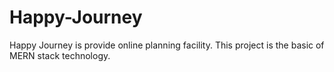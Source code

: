 # Happy-Journey
Happy Journey is provide  online  planning facility. This project is the basic of MERN stack technology. 
